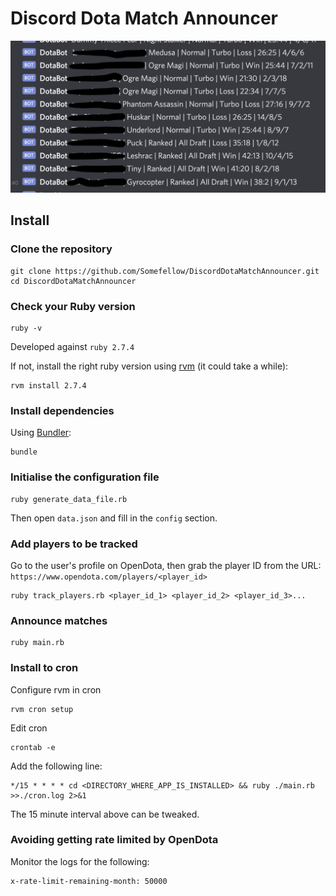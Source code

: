 # Discord Dota Match Announcer

![Example Image](img/DiscordDotaMatchAnnouncer.png)

## Install

### Clone the repository

```shell
git clone https://github.com/Somefellow/DiscordDotaMatchAnnouncer.git
cd DiscordDotaMatchAnnouncer
```

### Check your Ruby version

```shell
ruby -v
```

Developed against `ruby 2.7.4`

If not, install the right ruby version using [rvm](https://github.com/rvm/rvm) (it could take a while):

```shell
rvm install 2.7.4
```

### Install dependencies

Using [Bundler](https://github.com/bundler/bundler):

```shell
bundle
```

### Initialise the configuration file

```shell
ruby generate_data_file.rb
```

Then open `data.json` and fill in the `config` section.

### Add players to be tracked

Go to the user's profile on OpenDota, then grab the player ID from the URL: `https://www.opendota.com/players/<player_id>`

```shell
ruby track_players.rb <player_id_1> <player_id_2> <player_id_3>...
```

### Announce matches

```shell
ruby main.rb
```

### Install to cron

Configure rvm in cron

```shell
rvm cron setup
```

Edit cron

```shell
crontab -e
```

Add the following line:

```shell
*/15 * * * * cd <DIRECTORY_WHERE_APP_IS_INSTALLED> && ruby ./main.rb >>./cron.log 2>&1
```

The 15 minute interval above can be tweaked.

### Avoiding getting rate limited by OpenDota

Monitor the logs for the following:

```shell
x-rate-limit-remaining-month: 50000
```